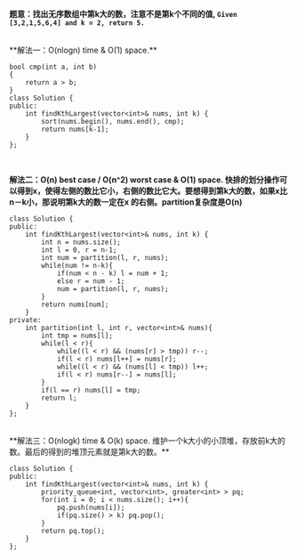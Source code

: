 **题意：找出无序数组中第k大的数，注意不是第k个不同的值, `Given [3,2,1,5,6,4] and k = 2, return 5.`**

<br/>
**解法一：O(nlogn) time & O(1) space.**

```
bool cmp(int a, int b)
{
    return a > b;
}
class Solution {
public:
    int findKthLargest(vector<int>& nums, int k) {
        sort(nums.begin(), nums.end(), cmp);
        return nums[k-1];
    }
};
```
<br/>

**解法二：O(n) best case / O(n^2) worst case &  O(1) space. 快排的划分操作可以得到x，使得左侧的数比它小，右侧的数比它大。要想得到第k大的数，如果x比n－k小，那说明第k大的数一定在x 的右侧。partition复杂度是O(n)**

```
class Solution {
public:
    int findKthLargest(vector<int>& nums, int k) {
        int n = nums.size();
        int l = 0, r = n-1;
        int num = partition(l, r, nums);
        while(num != n-k){
            if(num < n - k) l = num + 1;
            else r = num - 1;
            num = partition(l, r, nums);
        }
        return nums[num];
    }
private:
    int partition(int l, int r, vector<int>& nums){
        int tmp = nums[l];
        while(l < r){
            while((l < r) && (nums[r] > tmp)) r--;
            if(l < r) nums[l++] = nums[r];
            while((l < r) && (nums[l] < tmp)) l++;
            if(l < r) nums[r--] = nums[l];
        }
        if(l == r) nums[l] = tmp;
        return l;
    }
};
```

<br/>
**解法三：O(nlogk) time & O(k) space. 维护一个k大小的小顶堆，存放前k大的数。最后的得到的堆顶元素就是第k大的数。**

```
class Solution {
public:
    int findKthLargest(vector<int>& nums, int k) {
        priority_queue<int, vector<int>, greater<int> > pq;
        for(int i = 0; i < nums.size(); i++){
            pq.push(nums[i]);
            if(pq.size() > k) pq.pop();
        }
        return pq.top();
    }
};
```
